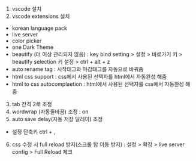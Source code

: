 1. vscode 설치
2. vscode extensions 설치
  - korean language pack 
  - live server
  - color picker
  - one Dark Theme
  - beautify (더 이상 관리되지 않음)
    : key bind setting > 설정 > 바로가기 키 > beautify selection 키 설정 > ctrl + alt + z
  - auto rename tag : 시작태그와 마감태그를 자동으로 바꿔줌
  - html css support : css에서 사용된 선택자를 html에서 자동완성 해줌
  - html to css autocomplaetion : html에서 사용된 선택자를 css에서 자동완성 해줌
3. tab 간격 2로 조정
4. wordwrap (자동줄바꿈) 조정 : on
5. auto save delay(자동 저장 딜레이) 조정 
 * 설정 단축키 ctrl + ,
6. css 수정 시 full reload 방지(스크롤 탑 이동 방지)
  : 설정 > 확장 > live server config > Full Reload 체크
